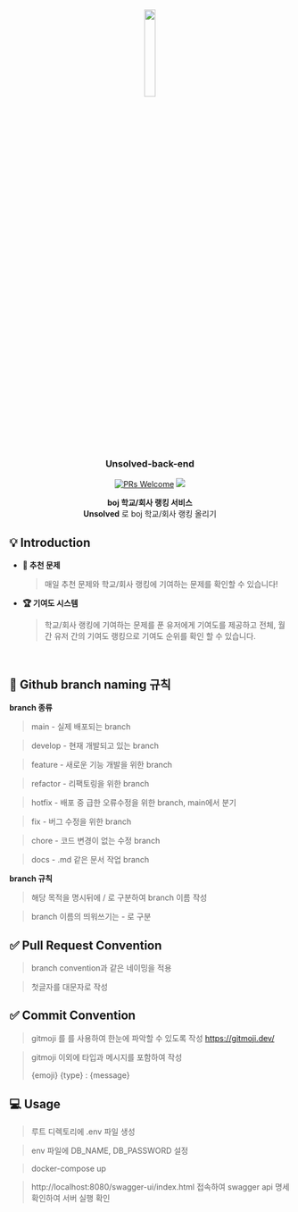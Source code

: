 <div width="100%" height="100%" align="center">
  
<h1 align="center">
    <img width="20%" src="https://user-images.githubusercontent.com/67993856/166102839-8832ae1a-f09a-4866-a936-3d451b84a3e7.png" />
</h1>
  
<p align="center">
  <h3 align="center"> Unsolved-back-end </h3>
  <a href="CONTRIBUTING.md#pull-requests"><img src="https://img.shields.io/badge/PRs-welcome-brightgreen.svg" alt="PRs Welcome"></a>
  <img src="https://img.shields.io/badge/License-MIT-blue.svg">
  </p>
  
<b>boj 학교/회사 랭킹 서비스</b></br>
<b>Unsolved</b> 로 boj 학교/회사 랭킹 올리기

</div>

## :bulb: Introduction

- **📝 추천 문제**

  > 매일 추천 문제와 학교/회사 랭킹에 기여하는 문제를 확인할 수 있습니다!

- **🏆️ 기여도 시스템**

  > 학교/회사 랭킹에 기여하는 문제를 푼 유저에게 기여도를 제공하고 전체, 월간 유저 간의 기여도 랭킹으로 기여도 순위를 확인 할 수 있습니다.

</br>

## 🎋 Github branch naming 규칙

**branch 종류**
>main - 실제 배포되는 branch

>develop - 현재 개발되고 있는 branch

>feature - 새로운 기능 개발을 위한 branch

>refactor - 리팩토링을 위한 branch

>hotfix - 배포 중 급한 오류수정을 위한 branch, main에서 분기

>fix - 버그 수정을 위한 branch

>chore - 코드 변경이 없는 수정 branch

>docs - .md 같은 문서 작업 branch

**branch 규칙**
>해당 목적을 명시뒤에 / 로 구분하여 branch 이름 작성

>branch 이름의 띄워쓰기는 - 로 구분

## ✅ Pull Request Convention

>branch convention과 같은 네이밍을 적용

>첫글자를 대문자로 작성

## ✅ Commit Convention

> gitmoji 를 를 사용하여 한눈에 파악할 수 있도록 작성
> https://gitmoji.dev/

> gitmoji 이외에 타입과 메시지를 포함하여 작성
> 
> {emoji} {type} : {message}

## 💻 Usage

> 루트 디렉토리에 .env 파일 생성

> env 파일에 DB_NAME, DB_PASSWORD 설정

> docker-compose up

> http://localhost:8080/swagger-ui/index.html 접속하여 swagger api 명세 확인하여 서버 실행 확인